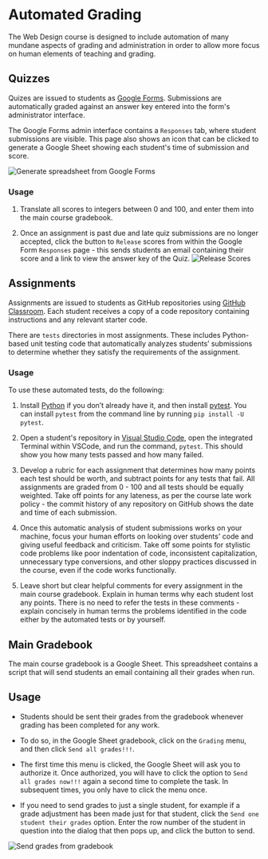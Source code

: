 # Automated Grading

The Web Design course is designed to include automation of many mundane aspects of grading and administration in order to allow more focus on human elements of teaching and grading.

## Quizzes

Quizes are issued to students as [Google Forms](https://forms.google.com). Submissions are automatically graded against an answer key entered into the form's administrator interface.

The Google Forms admin interface contains a `Responses` tab, where student submissions are visible. This page also shows an icon that can be clicked to generate a Google Sheet showing each student's time of submission and score.

![Generate spreadsheet from Google Forms](./content/images/google_form_generate_spreadsheet.png)

### Usage

1. Translate all scores to integers between 0 and 100, and enter them into the main course gradebook.

1. Once an assignment is past due and late quiz submissions are no longer accepted, click the button to `Release` scores from within the Google Form `Responses` page - this sends students an email containing their score and a link to view the answer key of the Quiz.
   ![Release Scores](./content/images/google_form_release_scores.png)

## Assignments

Assignments are issued to students as GitHub repositories using [GitHub Classroom](https://classroom.github.com). Each student receives a copy of a code repository containing instructions and any relevant starter code.

There are `tests` directories in most assignments. These includes Python-based unit testing code that automatically analyzes students’ submissions to determine whether they satisfy the requirements of the assignment.

### Usage

To use these automated tests, do the following:

1. Install [Python](https://www.python.org/downloads/) if you don’t already have it, and then install [pytest](https://docs.pytest.org/en/6.2.x/getting-started.html). You can install `pytest` from the command line by running `pip install -U pytest`.

1. Open a student's repository in [Visual Studio Code](https://code.visualstudio.com), open the integrated Terminal within VSCode, and run the command, `pytest`. This should show you how many tests passed and how many failed.

1. Develop a rubric for each assignment that determines how many points each test should be worth, and subtract points for any tests that fail. All assignments are graded from 0 - 100 and all tests should be equally weighted. Take off points for any lateness, as per the course late work policy - the commit history of any repository on GitHub shows the date and time of each submission.

1. Once this automatic analysis of student submissions works on your machine, focus your human efforts on looking over students' code and giving useful feedback and criticism. Take off some points for stylistic code problems like poor indentation of code, inconsistent capitalization, unnecessary type conversions, and other sloppy practices discussed in the course, even if the code works functionally.

1. Leave short but clear helpful comments for every assignment in the main course gradebook. Explain in human terms why each student lost any points. There is no need to refer the tests in these comments - explain concisely in human terms the problems identified in the code either by the automated tests or by yourself.

## Main Gradebook

The main course gradebook is a Google Sheet. This spreadsheet contains a script that will send students an email containing all their grades when run.

## Usage

- Students should be sent their grades from the gradebook whenever grading has been completed for any work.

- To do so, in the Google Sheet gradebook, click on the `Grading` menu, and then click `Send all grades!!!`.

- The first time this menu is clicked, the Google Sheet will ask you to authorize it. Once authorized, you will have to click the option to `Send all grades now!!!` again a second time to complete the task. In subsequent times, you only have to click the menu once.

- If you need to send grades to just a single student, for example if a grade adjustment has been made just for that student, click the `Send one student their grades` option. Enter the row number of the student in question into the dialog that then pops up, and click the button to send.

![Send grades from gradebook](./content/images/gradebook_send_grades.png)
